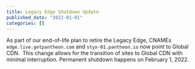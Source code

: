 ```yaml
---
title: Legacy Edge Shutdown Update
published_date: "2022-01-01"
categories: []
---
```

As part of our end-of-life plan to retire the Legacy Edge, CNAMEs `edge.live.getpantheon.com` and `styx-01.pantheon.io` now point to Global CDN.  This change allows for the transition of sites to Global CDN with minimal interruption. Permanent shutdown happens on February 1, 2022.
